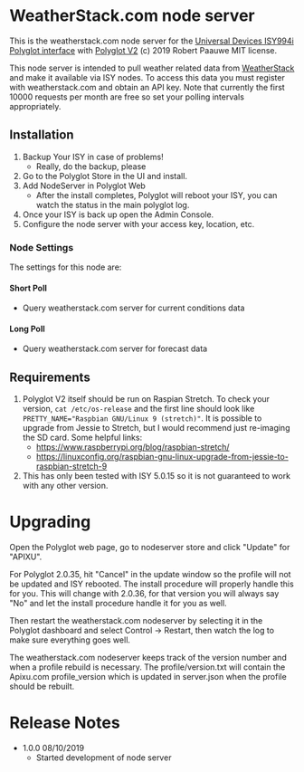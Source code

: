 
# WeatherStack.com node server

This is the weatherstack.com node server for the [Universal Devices ISY994i](https://www.universal-devices.com/residential/ISY) [Polyglot interface](http://www.universal-devices.com/developers/polyglot/docs/) with  [Polyglot V2](https://github.com/Einstein42/udi-polyglotv2)
(c) 2019 Robert Paauwe
MIT license.

This node server is intended to pull weather related data from [WeatherStack](http://www.weatherstack.com/) and make it available via ISY nodes. To access this data you must register with weatherstack.com and obtain an API key. Note that currently the first 10000 requests per month are free so set your polling intervals appropriately.

## Installation

1. Backup Your ISY in case of problems!
   * Really, do the backup, please
2. Go to the Polyglot Store in the UI and install.
3. Add NodeServer in Polyglot Web
   * After the install completes, Polyglot will reboot your ISY, you can watch the status in the main polyglot log.
4. Once your ISY is back up open the Admin Console.
5. Configure the node server with your access key, location, etc.

### Node Settings
The settings for this node are:

#### Short Poll
   * Query weatherstack.com server for current conditions data
#### Long Poll
   * Query weatherstack.com server for forecast data


## Requirements

1. Polyglot V2 itself should be run on Raspian Stretch.
  To check your version, ```cat /etc/os-release``` and the first line should look like
  ```PRETTY_NAME="Raspbian GNU/Linux 9 (stretch)"```. It is possible to upgrade from Jessie to
  Stretch, but I would recommend just re-imaging the SD card.  Some helpful links:
   * https://www.raspberrypi.org/blog/raspbian-stretch/
   * https://linuxconfig.org/raspbian-gnu-linux-upgrade-from-jessie-to-raspbian-stretch-9
2. This has only been tested with ISY 5.0.15 so it is not guaranteed to work with any other version.

# Upgrading

Open the Polyglot web page, go to nodeserver store and click "Update" for "APIXU".

For Polyglot 2.0.35, hit "Cancel" in the update window so the profile will not be updated and ISY rebooted.  The install procedure will properly handle this for you.  This will change with 2.0.36, for that version you will always say "No" and let the install procedure handle it for you as well.

Then restart the weatherstack.com nodeserver by selecting it in the Polyglot dashboard and select Control -> Restart, then watch the log to make sure everything goes well.

The weatherstack.com nodeserver keeps track of the version number and when a profile rebuild is necessary.  The profile/version.txt will contain the Apixu.com profile_version which is updated in server.json when the profile should be rebuilt.

# Release Notes

- 1.0.0 08/10/2019
   - Started development of node server
